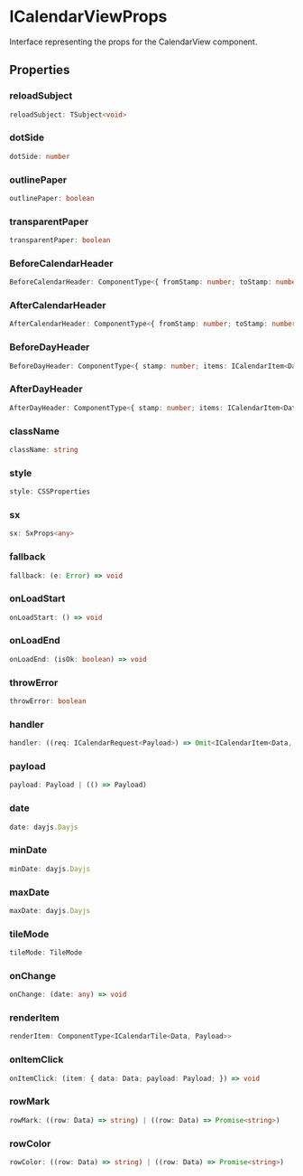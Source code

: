 # ICalendarViewProps

Interface representing the props for the CalendarView component.

## Properties

### reloadSubject

```ts
reloadSubject: TSubject<void>
```

### dotSide

```ts
dotSide: number
```

### outlinePaper

```ts
outlinePaper: boolean
```

### transparentPaper

```ts
transparentPaper: boolean
```

### BeforeCalendarHeader

```ts
BeforeCalendarHeader: ComponentType<{ fromStamp: number; toStamp: number; payload: Payload; }>
```

### AfterCalendarHeader

```ts
AfterCalendarHeader: ComponentType<{ fromStamp: number; toStamp: number; payload: Payload; }>
```

### BeforeDayHeader

```ts
BeforeDayHeader: ComponentType<{ stamp: number; items: ICalendarItem<Data, Payload>[]; payload: Payload; }>
```

### AfterDayHeader

```ts
AfterDayHeader: ComponentType<{ stamp: number; items: ICalendarItem<Data, Payload>[]; payload: Payload; }>
```

### className

```ts
className: string
```

### style

```ts
style: CSSProperties
```

### sx

```ts
sx: SxProps<any>
```

### fallback

```ts
fallback: (e: Error) => void
```

### onLoadStart

```ts
onLoadStart: () => void
```

### onLoadEnd

```ts
onLoadEnd: (isOk: boolean) => void
```

### throwError

```ts
throwError: boolean
```

### handler

```ts
handler: ((req: ICalendarRequest<Payload>) => Omit<ICalendarItem<Data, Payload>, "payload">[]) | ((req: ICalendarRequest<Payload>) => Promise<...>)
```

### payload

```ts
payload: Payload | (() => Payload)
```

### date

```ts
date: dayjs.Dayjs
```

### minDate

```ts
minDate: dayjs.Dayjs
```

### maxDate

```ts
maxDate: dayjs.Dayjs
```

### tileMode

```ts
tileMode: TileMode
```

### onChange

```ts
onChange: (date: any) => void
```

### renderItem

```ts
renderItem: ComponentType<ICalendarTile<Data, Payload>>
```

### onItemClick

```ts
onItemClick: (item: { data: Data; payload: Payload; }) => void
```

### rowMark

```ts
rowMark: ((row: Data) => string) | ((row: Data) => Promise<string>)
```

### rowColor

```ts
rowColor: ((row: Data) => string) | ((row: Data) => Promise<string>)
```
